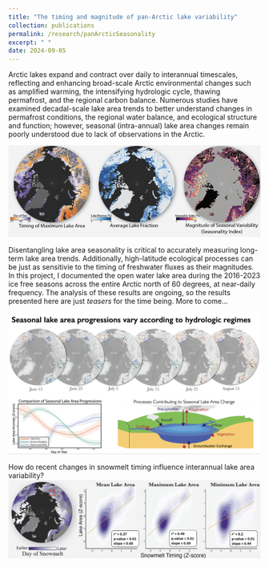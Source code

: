 ```yaml
---
title: "The timing and magnitude of pan-Arctic lake variability"
collection: publications
permalink: /research/panArcticSeasonality
excerpt: " "
date: 2024-09-05
---
```

Arctic lakes expand and contract over daily to interannual timescales, reflecting and enhancing broad-scale Arctic environmental changes such as amplified warming, the intensifying hydrologic cycle, thawing permafrost, and the regional carbon balance. Numerous studies have examined decadal-scale lake area trends to better understand changes in permafrost conditions, the regional water balance, and ecological structure and function; however, seasonal (intra-annual) lake area changes remain poorly understood due to lack of observations in the Arctic. 

<img src='/images/lakeseasonality.png'>

Disentangling lake area seasonality is critical to accurately measuring long-term lake area trends. Additionally, high-latitude ecological processes can be just as sensitivie to the timing of freshwater fluxes as their magnitudes. In this project, I documented the open water lake area during the 2016-2023 ice free seasons across the entire Arctic north of 60 degrees, at near-daily frequency. The analysis of these results are ongoing, so the results presented here are just *teasers* for the time being. More to come...

<img src='/images/hydro_regimes.png'> <br/>

How do recent changes in snowmelt timing influence interannual lake area variability?
<img src='/images/snowmelt.png'>
